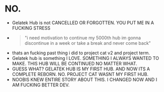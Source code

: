 # NO.
- Gelatek Hub is not CANCELLED OR FORGOTTEN. YOU PUT ME IN A FUCKING STRESS
- > "i need motivation to continue my 5000th hub im gonna discontinue in a week or take a break and never come back"
- thats an fucking past thing i did to project cat v2 and project term.
- Gelatek hub is something I LOVE. SOMETHING I ALWAYS WANTED TO MAKE. THIS HUB WILL BE CONTINUED NO MATTER WHAT.
- GUESS WHAT? GELATEK HUB IS MY FIRST HUB. AND NOW ITS A COMPLETE REBORN. NO. PROJECT CAT WASNT MY FIRST HUB.
- NOOBIS KNEW ENTIRE STORY ABOUT THIS. I CHANGED NOW AND I AM FUCKING BETTER DEV. 
